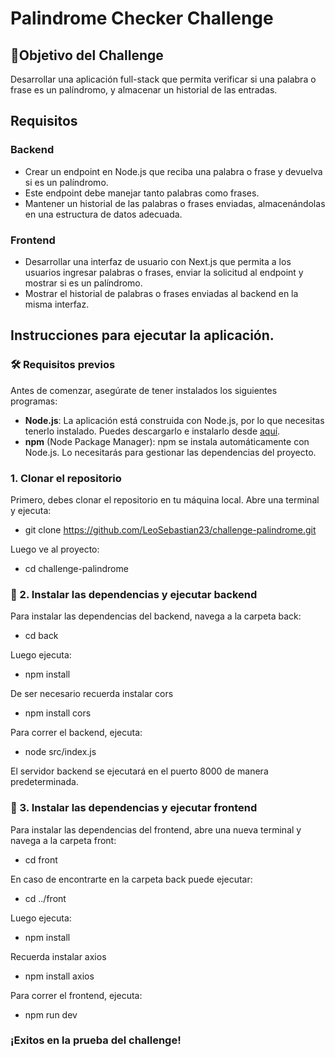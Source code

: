 # Palindrome Checker Challenge

## 📄Objetivo del Challenge

Desarrollar una aplicación full-stack que permita verificar si una palabra o frase es un palíndromo, y almacenar un historial de las entradas.

## Requisitos

### Backend

- Crear un endpoint en Node.js que reciba una palabra o frase y devuelva si es un palíndromo.
- Este endpoint debe manejar tanto palabras como frases.
- Mantener un historial de las palabras o frases enviadas, almacenándolas en una estructura de datos adecuada.

### Frontend

- Desarrollar una interfaz de usuario con Next.js que permita a los usuarios ingresar palabras o frases, enviar la solicitud al endpoint y mostrar si es un palíndromo.
- Mostrar el historial de palabras o frases enviadas al backend en la misma interfaz.

##  Instrucciones para ejecutar la aplicación.

### 🛠️ Requisitos previos

Antes de comenzar, asegúrate de tener instalados los siguientes programas:

- **Node.js**: La aplicación está construida con Node.js, por lo que necesitas tenerlo instalado. Puedes descargarlo e instalarlo desde [aquí](https://nodejs.org/).
- **npm** (Node Package Manager): npm se instala automáticamente con Node.js. Lo necesitarás para gestionar las dependencias del proyecto.

### 1. Clonar el repositorio

Primero, debes clonar el repositorio en tu máquina local. Abre una terminal y ejecuta:
- git clone https://github.com/LeoSebastian23/challenge-palindrome.git

Luego ve al proyecto:
- cd challenge-palindrome

### 🚀 2. Instalar las dependencias y ejecutar backend
Para instalar las dependencias del backend, navega a la carpeta back:
  -  cd back
    
Luego ejecuta:
  - npm install
    
De ser necesario recuerda instalar cors
  - npm install cors
    
Para correr el backend, ejecuta:
  - node src/index.js

El servidor backend se ejecutará en el puerto 8000 de manera predeterminada.

### 🚀 3. Instalar las dependencias y ejecutar frontend
Para instalar las dependencias del frontend, abre una nueva terminal y navega a la carpeta front:
  -  cd front

En caso de encontrarte en la carpeta back puede ejecutar:
  -  cd ../front
    
Luego ejecuta:
  - npm install
    
Recuerda instalar axios
  - npm install axios
    
Para correr el frontend, ejecuta:
  - npm run dev

### ¡Exitos en la prueba del challenge!
